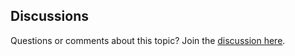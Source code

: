 ## Discussions
Questions or comments about this topic? Join the [discussion here](https://github.com/facileManager/facileManager/discussions/).
